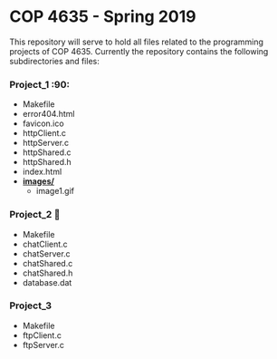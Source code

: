 # COP 4635 - Spring 2019

This repository will serve to hold all files related to the programming projects
of COP 4635. Currently the repository contains the following subdirectories and
files:

### Project_1 :90:
* Makefile
* error404.html
* favicon.ico
* httpClient.c
* httpServer.c
* httpShared.c
* httpShared.h
* index.html
* [**images/**](README.md)
  * image1.gif

### Project_2 :100:
* Makefile
* chatClient.c
* chatServer.c
* chatShared.c
* chatShared.h
* database.dat

### Project_3
* Makefile
* ftpClient.c
* ftpServer.c

